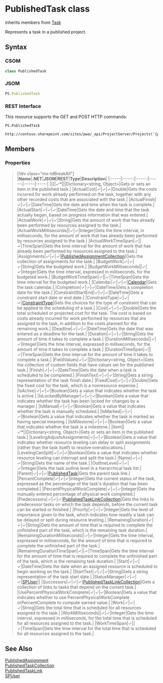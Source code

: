 [comment]: # (Name:PublishedTask)
[comment]: # (Name:Microsoft.ProjectServer.PublishedTask)
[comment]: # (Type:class)
[comment]: # (Status:Verified)

# <a name="name"></a>PublishedTask class

inherits members from [Task](Task.md)<br/>

<a name="description"></a>Represents a task in a published project.

## <a name="syntax"></a>Syntax

### CSOM

```cs
class PublishedTask 
```
### JSOM

```javascript
PS.PublishedTask
```
### REST Interface

This resource supports the GET and POST HTTP commands:

```
PS.PublishedTask

http://contoso.sharepoint.com/sites/pwa/_api/ProjectServer/Projects('{projectid}')/Tasks('{taskid}')
```

## <a name="members"></a>Members

### <a name="properties"></a>Properties
> [!div class="mx-tdBreakAll"]
|**Name**|**.NET**|**JSOM**|**REST**|**Type**|**Description**|
|:-----|:-----:|:-----:|:-----:|:-----|:-----|
|<a name="[]"></a>[]|&#x2713;&#x02B7;|||Dictionary&lt;string, Object&gt;|Gets or sets an item in the published task.|
|<a name="ActualCost"></a>ActualCost|&#x2713;|&#x2713;|&#x2713;|Double|Gets the costs incurred for work already performed on the task, together with any other recorded costs that are associated with the task.|
|<a name="ActualFinish"></a>ActualFinish|&#x2713;|&#x2713;|&#x2713;|DateTime|Gets the date and time when the task is complete.|
|<a name="ActualStart"></a>ActualStart|&#x2713;|&#x2713;|&#x2713;|DateTime|Gets the date and time that the task actually began, based on progress information that was entered.|
|<a name="ActualWork"></a>ActualWork|&#x2713;|&#x2713;|&#x2713;|String|Gets the amount of work that has already been performed by resources assigned to the task.|
|<a name="ActualWorkMilliseconds"></a>ActualWorkMilliseconds||&#x2713;|&#x2713;|Integer|Gets the time interval, in milliseconds, for the amount of work that has already been performed by resources assigned to the task.|
|<a name="ActualWorkTimeSpan"></a>ActualWorkTimeSpan|&#x2713;||&#x2713;|TimeSpan|Gets the time interval for the amount of work that has already been performed by resources assigned to the task.|
|<a name="Assignments"></a>Assignments|&#x2713;|&#x2713;|&#x2713;|[PublishedAssignmentCollection](PublishedAssignmentCollection.md)|Gets the collection of assignments for the task.|
|<a name="BudgetWork"></a>BudgetWork|&#x2713;|&#x2713;|&#x2713;|String|Gets the budgeted work.|
|<a name="BudgetWorkMilliseconds"></a>BudgetWorkMilliseconds||&#x2713;|&#x2713;|Integer|Gets the time interval, expressed in milliseconds, for the budgeted work.|
|<a name="BudgetWorkTimeSpan"></a>BudgetWorkTimeSpan|&#x2713;||&#x2713;|TimeSpan|Gets the time interval for the budgeted work.|
|<a name="Calendar"></a>Calendar|&#x2713;|&#x2713;|&#x2713;|[Calendar](Calendar.md)|Gets the task calendar.|
|<a name="Completion"></a>Completion|&#x2713;|&#x2713;|&#x2713;|DateTime|Gets a completion date for the task.|
|<a name="ConstraintStartEnd"></a>ConstraintStartEnd|&#x2713;|&#x2713;|&#x2713;|DateTime|Gets a constraint start date or end date.|
|<a name="ConstraintType"></a>ConstraintType|&#x2713;|&#x2713;|&#x2713;|[ConstraintType](ConstraintType.md)|Gets the choices for the type of constraint that can be applied to the scheduling of a task.|
|<a name="Cost"></a>Cost|&#x2713;|&#x2713;|&#x2713;|Double|Gets the total scheduled or projected cost for the task. The cost is based on costs already incurred for work performed by resources that are assigned to the task, in addition to the costs planned for the remaining work.|
|<a name="Deadline"></a>Deadline|&#x2713;|&#x2713;|&#x2713;|DateTime|Gets the date that was entered as a deadline for the task.|
|<a name="Duration"></a>Duration|&#x2713;|&#x2713;|&#x2713;|String|Gets the amount of time it takes to complete a task.|
|<a name="DurationMilliseconds"></a>DurationMilliseconds||&#x2713;|&#x2713;|Integer|Gets the time interval, expressed in milliseconds, for the amount of time it takes to complete a task.|
|<a name="DurationTimeSpan"></a>DurationTimeSpan|&#x2713;||&#x2713;|TimeSpan|Gets the time interval for the amount of time it takes to complete a task.|
|<a name="FieldValues"></a>FieldValues|&#x2713;|&#x2713;||Dictionary&lt;string, Object&gt;|Gets the collection of custom fields that have values set for the published task.|
|<a name="Finish"></a>Finish|&#x2713;|&#x2713;|&#x2713;|DateTime|Gets the date when a task is scheduled to be completed.|
|<a name="FinishText"></a>FinishText|&#x2713;|&#x2713;|&#x2713;|String|Gets a string representation of the task finish date.|
|<a name="FixedCost"></a>FixedCost|&#x2713;|&#x2713;|&#x2713;|Double|Gets the fixed cost for the task, which is a nonresource expense.|
|<a name="IsActive"></a>IsActive|&#x2713;|&#x2713;|&#x2713;|Boolean|Gets a value that indicates whether the task is active.|
|<a name="IsLockedByManager"></a>IsLockedByManager|&#x2713;|&#x2713;|&#x2713;|Boolean|Gets a value that indicates whether the task has been locked for changes by a manager.|
|<a name="IsManual"></a>IsManual|&#x2713;|&#x2713;|&#x2713;|Boolean|Gets a value that indicates whether the task is manually scheduled.|
|<a name="IsMarked"></a>IsMarked|&#x2713;|&#x2713;|&#x2713;|Boolean|Gets a value that indicates whether the task is marked as having special meaning.|
|<a name="IsMilestone"></a>IsMilestone|&#x2713;|&#x2713;|&#x2713;|Boolean|Gets a value that indicates whether the task is a milestone.|
|<a name="Item"></a>Item||&#x2713;&#x02B7;||Dictionary&lt;string, Object&gt;|Gets or sets an item in the published task.|
|<a name="LevelingAdjustsAssignments"></a>LevelingAdjustsAssignments|&#x2713;|&#x2713;|&#x2713;|Boolean|Gets a value that indicates whether resource leveling can delay or split assignments (rather than the task itself) to resolve overallocations.|
|<a name="LevelingCanSplit"></a>LevelingCanSplit|&#x2713;|&#x2713;|&#x2713;|Boolean|Gets a value that indicates whether resource leveling can interrupt and split the task.|
|<a name="Name"></a>Name|&#x2713;|&#x2713;|&#x2713;|String|Gets the name of the task.|
|<a name="OutlineLevel"></a>OutlineLevel|&#x2713;|&#x2713;|&#x2713;|Integer|Gets the task outline level in a hierarchical task list.|
|<a name="Parent"></a>Parent|&#x2713;|&#x2713;|&#x2713;|[PublishedTask](PublishedTask.md)|Gets the parent task link.|
|<a name="PercentComplete"></a>PercentComplete|&#x2713;|&#x2713;|&#x2713;|Integer|Gets the current status of the task, expressed as the percentage of the task's duration that has been completed.|
|<a name="PercentPhysicalWorkComplete"></a>PercentPhysicalWorkComplete|&#x2713;|&#x2713;|&#x2713;|Integer|Gets the manually entered percentage of physical work completed.|
|<a name="Predecessors"></a>Predecessors|&#x2713;|&#x2713;|&#x2713;|[PublishedTaskLinkCollection](PublishedTaskLinkCollection.md)|Gets the links to predecessor tasks on which the task depends, before the current task can be started or finished.|
|<a name="Priority"></a>Priority|&#x2713;|&#x2713;|&#x2713;|Integer|Gets the level of importance given to the task, which indicates how readily a task can be delayed or split during resource leveling.|
|<a name="RemainingDuration"></a>RemainingDuration|&#x2713;|&#x2713;|&#x2713;|String|Gets the amount of time that is required to complete the unfinished part of the task, which is the remaining task duration.|
|<a name="RemainingDurationMilliseconds"></a>RemainingDurationMilliseconds||&#x2713;|&#x2713;|Integer|Gets the time interval, expressed in milliseconds, for the amount of time that is required to complete the unfinished part of the task.|
|<a name="RemainingDurationTimeSpan"></a>RemainingDurationTimeSpan|&#x2713;||&#x2713;|TimeSpan|Gets the time interval for the amount of time that is required to complete the unfinished part of the task, which is the remaining task duration.|
|<a name="Start"></a>Start|&#x2713;|&#x2713;|&#x2713;|DateTime|Gets the date when an assigned resource is scheduled to begin working on the task.|
|<a name="StartText"></a>StartText|&#x2713;|&#x2713;|&#x2713;|String|Gets a string representation of the task start date.|
|<a name="StatusManager"></a>StatusManager|&#x2713;|&#x2713;|&#x2713;|[SPUser](https://msdn.microsoft.com/en-us/library/microsoft.sharepoint.spuser.aspx)||
|<a name="Successors"></a>Successors|&#x2713;|&#x2713;|&#x2713;|[PublishedTaskLinkCollection](PublishedTaskLinkCollection.md)|Gets a collection of links to tasks that depend on the current task.|
|<a name="UsePercentPhysicalWorkComplete"></a>UsePercentPhysicalWorkComplete|&#x2713;|&#x2713;|&#x2713;|Boolean|Gets a value that indicates whether to use PercentPhysicalWorkComplete orPercentComplete to compute earned value.|
|<a name="Work"></a>Work|&#x2713;|&#x2713;|&#x2713;|String|Gets the total time that is scheduled for all resources assigned to the task.|
|<a name="WorkMilliseconds"></a>WorkMilliseconds||&#x2713;|&#x2713;|Integer|Gets the time interval, expressed in milliseconds, for the total time that is scheduled for all resources assigned to the task.|
|<a name="WorkTimeSpan"></a>WorkTimeSpan|&#x2713;||&#x2713;|TimeSpan|Gets the time interval for the total time that is scheduled for all resources assigned to the task.|

## <a name="seeAlso"></a>See Also

[PublishedAssignment](PublishedAssignment.md)<br/>
[PublishedTaskCollection](PublishedTaskCollection.md)<br/>
[PublishedTaskLink](PublishedTaskLink.md)<br/>
[SPUser](https://msdn.microsoft.com/library/microsoft.sharepoint.spuser.aspx)<br/>
